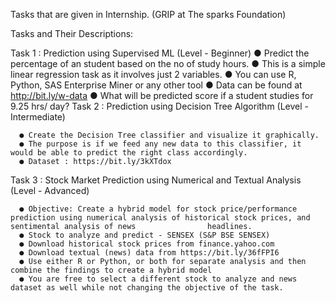 Tasks that are given in Internship. (GRIP at The sparks Foundation)

Tasks and Their Descriptions:

Task 1 : Prediction using Supervised ML (Level - Beginner)
      ● Predict the percentage of an student based on the no of study hours.
      ● This is a simple linear regression task as it involves just 2 variables.
      ● You can use R, Python, SAS Enterprise Miner or any other tool
      ● Data can be found at http://bit.ly/w-data
      ● What will be predicted score if a student studies for 9.25 hrs/ day? 
Task 2 : Prediction using Decision Tree Algorithm (Level - Intermediate)

      ● Create the Decision Tree classifier and visualize it graphically.
      ● The purpose is if we feed any new data to this classifier, it would be able to predict the right class accordingly.
      ● Dataset : https://bit.ly/3kXTdox
Task 3 : Stock Market Prediction using Numerical and Textual Analysis (Level - Advanced)

      ● Objective: Create a hybrid model for stock price/performance prediction using numerical analysis of historical stock prices, and sentimental analysis of news                headlines.
      ● Stock to analyze and predict - SENSEX (S&P BSE SENSEX)
      ● Download historical stock prices from finance.yahoo.com
      ● Download textual (news) data from https://bit.ly/36fFPI6
      ● Use either R or Python, or both for separate analysis and then combine the findings to create a hybrid model
      ● You are free to select a different stock to analyze and news dataset as well while not changing the objective of the task.
